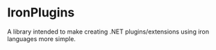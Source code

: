 IronPlugins
===========

A library intended to make creating .NET plugins/extensions using iron languages more simple.